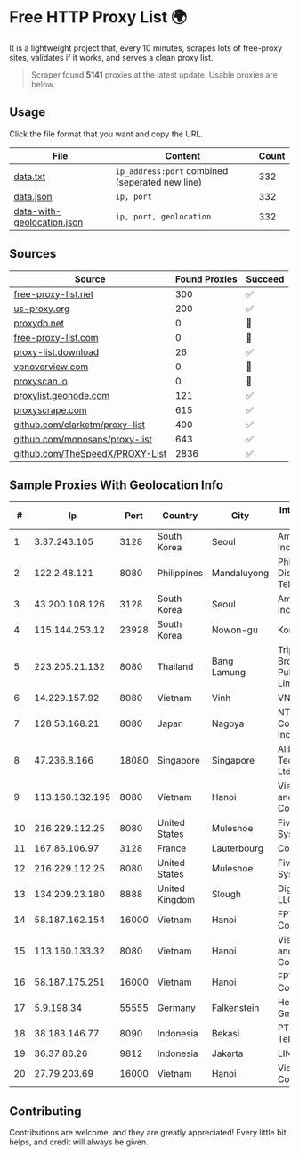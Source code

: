
# Free HTTP Proxy List 🌍

It is a lightweight project that, every 10 minutes, scrapes lots of free-proxy sites, validates if it works, and serves a clean proxy list.


> Scraper found **5141** proxies at the latest update. Usable proxies are below.

## Usage

Click the file format that you want and copy the URL.


|File|Content|Count|
|----|-------|-----|
|[data.txt](https://raw.githubusercontent.com/themiralay/Proxy-List-World/master/data.txt)|`ip_address:port` combined (seperated new line)|332|
|[data.json](https://raw.githubusercontent.com/themiralay/Proxy-List-World/master/data.json)|`ip, port`|332|
|[data-with-geolocation.json](https://raw.githubusercontent.com/themiralay/Proxy-List-World/master/data-with-geolocation.json)|`ip, port, geolocation`|332|

## Sources

|Source|Found Proxies|Succeed|
|------|-------------|-------|
|[free-proxy-list.net](https://free-proxy-list.net)|300|✅|
|[us-proxy.org](https://www.us-proxy.org)|200|✅|
|[proxydb.net](http://proxydb.net)|0|🚫|
|[free-proxy-list.com](https://free-proxy-list.com/?page=&port=&type%5B%5D=http&type%5B%5D=https&up_time=0&search=Search)|0|🚫|
|[proxy-list.download](https://www.proxy-list.download/HTTP)|26|✅|
|[vpnoverview.com](https://vpnoverview.com/privacy/anonymous-browsing/free-proxy-servers)|0|🚫|
|[proxyscan.io](https://www.proxyscan.io)|0|🚫|
|[proxylist.geonode.com](https://proxylist.geonode.com/api/proxy-list?limit=300&page=1&sort_by=lastChecked&sort_type=desc&protocols=http,https)|121|✅|
|[proxyscrape.com](https://api.proxyscrape.com/v2/?request=displayproxies&protocol=http&timeout=10000&country=all&ssl=all&anonymity=all)|615|✅|
|[github.com/clarketm/proxy-list](https://raw.githubusercontent.com/clarketm/proxy-list/master/proxy-list-raw.txt)|400|✅|
|[github.com/monosans/proxy-list](https://raw.githubusercontent.com/monosans/proxy-list/main/proxies/http.txt)|643|✅|
|[github.com/TheSpeedX/PROXY-List](https://raw.githubusercontent.com/TheSpeedX/PROXY-List/master/http.txt)|2836|✅|


## Sample Proxies With Geolocation Info

|#|Ip|Port|Country|City|Internet Service Provider|
|-|--|----|-------|----|-------------------------|
|1|3.37.243.105|3128|South Korea|Seoul|Amazon.com, Inc.|
|2|122.2.48.121|8080|Philippines|Mandaluyong|Philippine Long Distance Telephone Co.|
|3|43.200.108.126|3128|South Korea|Seoul|Amazon.com, Inc.|
|4|115.144.253.12|23928|South Korea|Nowon-gu|Korea Telecom|
|5|223.205.21.132|8080|Thailand|Bang Lamung|Triple T Broadband Public Company Limited|
|6|14.229.157.92|8080|Vietnam|Vinh|VNPT|
|7|128.53.168.21|8080|Japan|Nagoya|NTT PC Communications, Inc.|
|8|47.236.8.166|18080|Singapore|Singapore|Alibaba (US) Technology Co., Ltd.|
|9|113.160.132.195|8080|Vietnam|Hanoi|VietNam Post and Telecom Corporation|
|10|216.229.112.25|8080|United States|Muleshoe|Five Area Systems, LLC|
|11|167.86.106.97|3128|France|Lauterbourg|Contabo GmbH|
|12|216.229.112.25|8080|United States|Muleshoe|Five Area Systems, LLC|
|13|134.209.23.180|8888|United Kingdom|Slough|DigitalOcean, LLC|
|14|58.187.162.154|16000|Vietnam|Hanoi|FPT Telecom Company|
|15|113.160.133.32|8080|Vietnam|Hanoi|VietNam Post and Telecom Corporation|
|16|58.187.175.251|16000|Vietnam|Hanoi|FPT Telecom Company|
|17|5.9.198.34|55555|Germany|Falkenstein|Hetzner Online GmbH|
|18|38.183.146.77|8090|Indonesia|Bekasi|PT Ikhlas Cipta Teknologi|
|19|36.37.86.26|9812|Indonesia|Jakarta|LINTASARTA|
|20|27.79.203.69|16000|Vietnam|Hanoi|Viettel Corporation|



## Contributing

Contributions are welcome, and they are greatly appreciated! Every
little bit helps, and credit will always be given.

